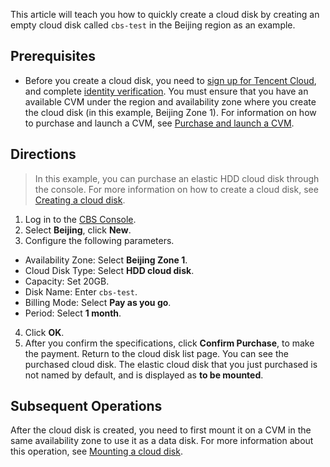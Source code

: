 This article will teach you how to quickly create a cloud disk by creating an empty cloud disk called `cbs-test` in the Beijing region as an example.

## Prerequisites
- Before you create a cloud disk, you need to [sign up for Tencent Cloud](https://intl.cloud.tencent.com/document/product/378/17985), and complete [identity verification](https://intl.cloud.tencent.com/document/product/378/3629).
You must ensure that you have an available CVM under the region and availability zone where you create the cloud disk (in this example, Beijing Zone 1). For information on how to purchase and launch a CVM, see [Purchase and launch a CVM](https://intl.cloud.tencent.com/document/product/213/4855).

## Directions
>In this example, you can purchase an elastic HDD cloud disk through the console. For more information on how to create a cloud disk, see [Creating a cloud disk](https://intl.cloud.tencent.com/document/product/362/5744).

1. Log in to the [CBS Console](https://console.cloud.tencent.com/cvm/cbs).
2. Select **Beijing**, click **New**.
3. Configure the following parameters.
 - Availability Zone: Select **Beijing Zone 1**.
 - Cloud Disk Type: Select **HDD cloud disk**.
 - Capacity: Set 20GB.
 - Disk Name: Enter `cbs-test`.
 - Billing Mode: Select **Pay as you go**.
 - Period: Select **1 month**.
4. Click **OK**.
5. After you confirm the specifications, click **Confirm Purchase**, to make the payment.
Return to the cloud disk list page. You can see the purchased cloud disk. The elastic cloud disk that you just purchased is not named by default, and is displayed as **to be mounted**.

## Subsequent Operations
After the cloud disk is created, you need to first mount it on a CVM in the same availability zone to use it as a data disk. For more information about this operation, see [Mounting a cloud disk](https://intl.cloud.tencent.com/document/product/362/32401).

